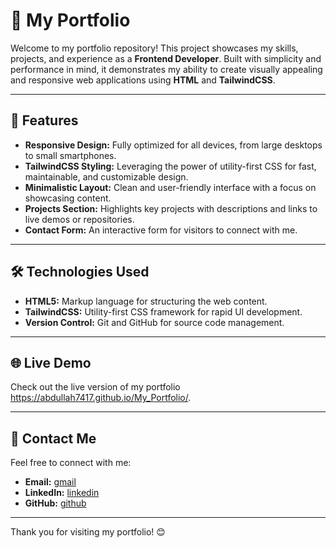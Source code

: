 # 🌟 My Portfolio

Welcome to my portfolio repository! This project showcases my skills, projects, and experience as a **Frontend Developer**. Built with simplicity and performance in mind, it demonstrates my ability to create visually appealing and responsive web applications using **HTML** and **TailwindCSS**.

---

## 🚀 Features

- **Responsive Design:** Fully optimized for all devices, from large desktops to small smartphones.
- **TailwindCSS Styling:** Leveraging the power of utility-first CSS for fast, maintainable, and customizable design.
- **Minimalistic Layout:** Clean and user-friendly interface with a focus on showcasing content.
- **Projects Section:** Highlights key projects with descriptions and links to live demos or repositories.
- **Contact Form:** An interactive form for visitors to connect with me.

---

## 🛠️ Technologies Used

- **HTML5:** Markup language for structuring the web content.
- **TailwindCSS:** Utility-first CSS framework for rapid UI development.
- **Version Control:** Git and GitHub for source code management.

---

## 🌐 Live Demo

Check out the live version of my portfolio https://abdullah7417.github.io/My_Portfolio/.

---

## 💼 Contact Me

Feel free to connect with me:

- **Email:** [gmail](abdullahmohamedf330@gmail.com)
- **LinkedIn:** [linkedin](https://www.linkedin.com/in/abdullah-mohammed-fathy/)
- **GitHub:** [github](https://github.com/abdullah7417)

---

Thank you for visiting my portfolio! 😊
